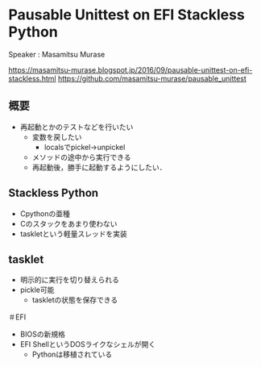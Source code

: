# Pausable Unittest on EFI Stackless Python

Speaker : Masamitsu Murase

https://masamitsu-murase.blogspot.jp/2016/09/pausable-unittest-on-efi-stackless.html
https://github.com/masamitsu-murase/pausable_unittest

## 概要

* 再起動とかのテストなどを行いたい
  * 変数を戻したい
    * localsでpickel->unpickel
  * メソッドの途中から実行できる
  * 再起動後，勝手に起動するようにしたい．

## Stackless Python

* Cpythonの亜種
* Cのスタックをあまり使わない
* taskletという軽量スレッドを実装

## tasklet

+ 明示的に実行を切り替えられる
+ pickle可能
  + taskletの状態を保存できる

＃EFI

* BIOSの新規格
* EFI ShellというDOSライクなシェルが開く
  * Pythonは移植されている

